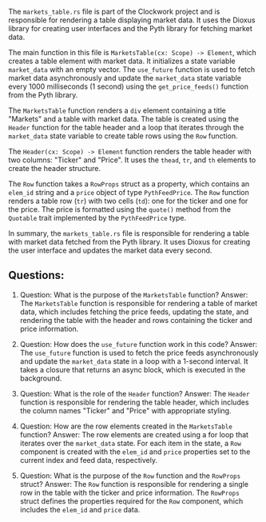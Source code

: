 
The `markets_table.rs` file is part of the Clockwork project and is responsible for rendering a table displaying market data. It uses the Dioxus library for creating user interfaces and the Pyth library for fetching market data.

The main function in this file is `MarketsTable(cx: Scope) -> Element`, which creates a table element with market data. It initializes a state variable `market_data` with an empty vector. The `use_future` function is used to fetch market data asynchronously and update the `market_data` state variable every 1000 milliseconds (1 second) using the `get_price_feeds()` function from the Pyth library.

The `MarketsTable` function renders a `div` element containing a title "Markets" and a table with market data. The table is created using the `Header` function for the table header and a loop that iterates through the `market_data` state variable to create table rows using the `Row` function.

The `Header(cx: Scope) -> Element` function renders the table header with two columns: "Ticker" and "Price". It uses the `thead`, `tr`, and `th` elements to create the header structure.

The `Row` function takes a `RowProps` struct as a property, which contains an `elem_id` string and a `price` object of type `PythFeedPrice`. The `Row` function renders a table row (`tr`) with two cells (`td`): one for the ticker and one for the price. The price is formatted using the `quote()` method from the `Quotable` trait implemented by the `PythFeedPrice` type.

In summary, the `markets_table.rs` file is responsible for rendering a table with market data fetched from the Pyth library. It uses Dioxus for creating the user interface and updates the market data every second.
## Questions: 
 1. Question: What is the purpose of the `MarketsTable` function?
   Answer: The `MarketsTable` function is responsible for rendering a table of market data, which includes fetching the price feeds, updating the state, and rendering the table with the header and rows containing the ticker and price information.

2. Question: How does the `use_future` function work in this code?
   Answer: The `use_future` function is used to fetch the price feeds asynchronously and update the `market_data` state in a loop with a 1-second interval. It takes a closure that returns an async block, which is executed in the background.

3. Question: What is the role of the `Header` function?
   Answer: The `Header` function is responsible for rendering the table header, which includes the column names "Ticker" and "Price" with appropriate styling.

4. Question: How are the row elements created in the `MarketsTable` function?
   Answer: The row elements are created using a for loop that iterates over the `market_data` state. For each item in the state, a `Row` component is created with the `elem_id` and `price` properties set to the current index and feed data, respectively.

5. Question: What is the purpose of the `Row` function and the `RowProps` struct?
   Answer: The `Row` function is responsible for rendering a single row in the table with the ticker and price information. The `RowProps` struct defines the properties required for the `Row` component, which includes the `elem_id` and `price` data.
    
